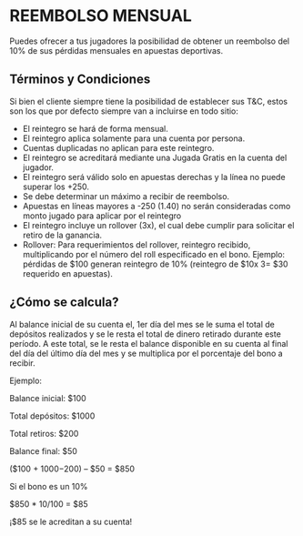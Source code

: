 # REEMBOLSO MENSUAL
Puedes ofrecer a tus jugadores la posibilidad de obtener un reembolso del 10% de sus pérdidas mensuales en apuestas deportivas.

## Términos y Condiciones

Si bien el cliente siempre tiene la posibilidad de establecer sus T&C, estos son los que por defecto siempre van a incluirse en todo sitio:

* El reintegro se hará de forma mensual.
* El reintegro aplica solamente para una cuenta por persona.
* Cuentas duplicadas no aplican para este reintegro.
* El reintegro se acreditará mediante una Jugada Gratis en la cuenta del jugador.
* El reintegro será válido solo en apuestas derechas y la línea no puede superar los +250.
* Se debe determinar un máximo a recibir de reembolso.
* Apuestas en líneas mayores a -250 (1.40) no serán consideradas como monto jugado para aplicar por el reintegro
* El reintegro incluye un rollover (3x), el cual debe cumplir para solicitar el retiro de la ganancia.
* Rollover: Para requerimientos del rollover, reintegro recibido, multiplicando por el número del roll especificado en el bono. Ejemplo: pérdidas de $100 generan reintegro de 10% (reintegro de $10x 3= $30 requerido en apuestas).

## ¿Cómo se calcula?

Al balance inicial de su cuenta el, 1er día del mes se le suma el total de depósitos realizados y se le resta el total de dinero retirado durante este período. A este total, se le resta el balance disponible en su cuenta al final del día del último día del mes y se multiplica por el porcentaje del bono a recibir.

Ejemplo:

Balance inicial: $100

Total depósitos: $1000

Total retiros: $200

Balance final: $50

($100 + $1000-$200) – $50 = $850

Si el bono es un 10%

$850 * 10/100 = $85

¡$85 se le acreditan a su cuenta!
